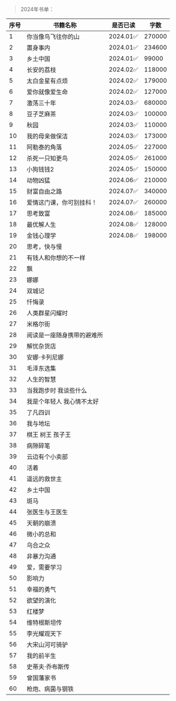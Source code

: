 >2024年书单：

| 序号 | 书籍名称 | 是否已读 | 字数 |
| --- | --- |--- |--- |
| 1 | 你当像鸟飞往你的山 | 2024.01✅ | 270000 |
| 2 | 置身事内 | 2024.01✅ | 234600 |
| 3 | 乡土中国 | 2024.01✅ | 99000 |
| 4 | 长安的荔枝 | 2024.02✅ | 118000 |
| 5 | 太白金星有点烦 | 2024.02✅ | 179000 |
| 6 | 爱你就像爱生命 | 2024.02✅ | 127000 |
| 7 | 激荡三十年 | 2024.03✅ | 680000 |
| 8 | 豆子芝麻茶 | 2024.03✅ | 100000 |
| 9 | 秋园 | 2024.03✅ | 110000 |
| 10 | 我的母亲做保洁 | 2024.03✅ | 173000 |
| 11 | 阿勒泰的角落 | 2024.05✅ | 227000 |
| 12 | 杀死一只知更鸟 | 2024.05✅ | 261000 |
| 13 | 小狗钱钱2 | 2024.05✅ | 150000 |
| 14 | 动物凶猛 | 2024.06✅ | 210000 |
| 15 | 财富自由之路 | 2024.07✅ | 340000 |
| 16 | 爱情这门课，你可别挂科！ | 2024.07✅ | 260000 |
| 17 | 思考致富 | 2024.08✅ | 185000 |
| 18 | 最优解人生 | 2024.08✅ | 128000 |
| 19 | 金钱心理学 | 2024.08✅ | 198000 |
| 20 | 思考，快与慢 | |
| 21 | 有钱人和你想的不一样 | |
| 22 | 飘 | |
| 23 | 娜娜 | |
| 24 | 双城记 | |
| 25 | 忏悔录 | |
| 26 | 人类群星闪耀时 | |
| 27 | 米格尔街 | |
| 28 | 阅读是一座随身携带的避难所 | |
| 29 | 解忧杂货店 | |
| 30 | 安娜·卡列尼娜 | |
| 31 | 毛泽东选集 | |
| 32 | 人生的智慧 | |
| 33 | 当我跑步时 我谈些什么 | |
| 34 | 我是个年轻人 我心情不太好 | |
| 35 | 了凡四训 | |
| 36 | 我与地坛 | |
| 37 | 棋王 树王 孩子王 | |
| 38 | 病隙碎笔 | |
| 39 | 云边有个小卖部 | |
| 40 | 活着 | |
| 41 | 遥远的救世主 | |
| 42 | 乡土中国 | |
| 43 | 斑马 | |
| 44 | 张医生与王医生 | |
| 45 | 天朝的崩溃 | |
| 46 | 微小的总和 | |
| 47 | 乌合之众 | |
| 48 | 非暴力沟通 | |
| 49 | 爱，需要学习 | |
| 50 | 影响力 | |
| 51 | 幸福的勇气 | |
| 52 | 欲望的演化 | |
| 53 | 红楼梦 | |
| 54 | 维特根斯坦传 | |
| 55 | 李光耀观天下 | |
| 56 | 大宋山河可骑驴 | |
| 57 | 我的前半生 | |
| 58 | 史蒂夫·乔布斯传 | |
| 59 | 曾国藩家书 | |
| 60 | 枪炮、病菌与钢铁 | |
